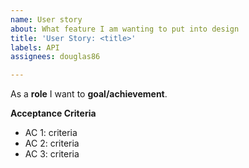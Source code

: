 ```yaml
---
name: User story
about: What feature I am wanting to put into design
title: 'User Story: <title>'
labels: API
assignees: douglas86

---
```


As a **role** I want to **goal/achievement**.

**Acceptance Criteria**

- AC 1: criteria
- AC 2: criteria
- AC 3: criteria
